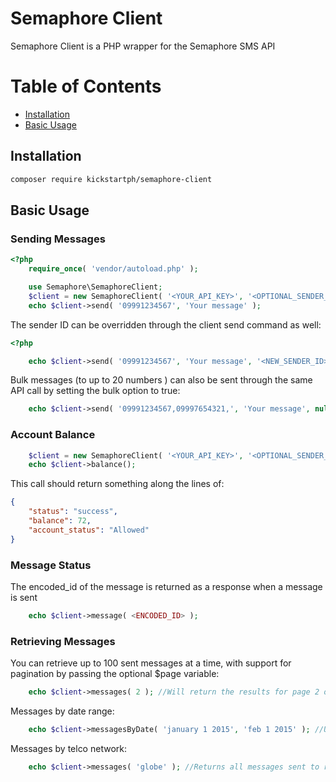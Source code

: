 # Semaphore Client

Semaphore Client is a PHP wrapper for the Semaphore SMS API

# Table of Contents
 - [Installation](#installation)
 - [Basic Usage](#basic-usage)

## Installation

```sh
composer require kickstartph/semaphore-client
```

## Basic Usage

### Sending Messages
```php
<?php
    require_once( 'vendor/autoload.php' );

    use Semaphore\SemaphoreClient;
    $client = new SemaphoreClient( '<YOUR_API_KEY>', '<OPTIONAL_SENDER_ID' );
    echo $client->send( '09991234567', 'Your message' );
```
The sender ID can be overridden through the client send command as well:
```php
<?php

    echo $client->send( '09991234567', 'Your message', '<NEW_SENDER_ID>' );
```

Bulk messages (to up to 20 numbers ) can also be sent through the same API call by setting the bulk option to true:

```php
    echo $client->send( '09991234567,09997654321,', 'Your message', null, true );
```


### Account Balance
```php
    $client = new SemaphoreClient( '<YOUR_API_KEY>', '<OPTIONAL_SENDER_ID' );
    echo $client->balance();
```
This call should return something along the lines of:
```json
{
    "status": "success",
    "balance": 72,
    "account_status": "Allowed"
}
```

### Message Status
The encoded_id of the message is returned as a response when a message is sent
```php
    echo $client->message( <ENCODED_ID> );
```

### Retrieving Messages
You can retrieve up to 100 sent messages at a time, with support for pagination by passing the optional $page variable:

```php 
    echo $client->messages( 2 ); //Will return the results for page 2 of sent messages
```

Messages by date range:
```php 
    echo $client->messagesByDate( 'january 1 2015', 'feb 1 2015' ); //Use any date format str_to_time() supports 
```
Messages by telco network:
```php 
    echo $client->messages( 'globe' ); //Returns all messages sent to recipients on the Globe network
```


